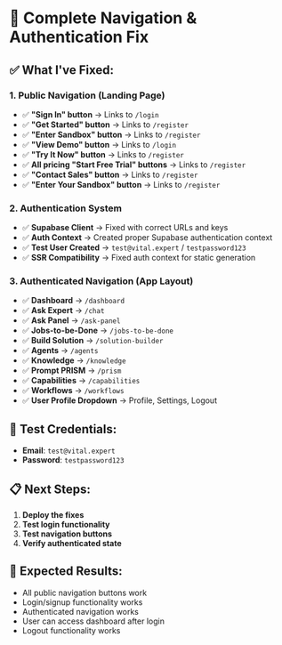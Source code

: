 # 🔧 Complete Navigation & Authentication Fix

## ✅ **What I've Fixed:**

### **1. Public Navigation (Landing Page)**
- ✅ **"Sign In" button** → Links to `/login`
- ✅ **"Get Started" button** → Links to `/register`
- ✅ **"Enter Sandbox" button** → Links to `/register`
- ✅ **"View Demo" button** → Links to `/login`
- ✅ **"Try It Now" button** → Links to `/register`
- ✅ **All pricing "Start Free Trial" buttons** → Links to `/register`
- ✅ **"Contact Sales" button** → Links to `/register`
- ✅ **"Enter Your Sandbox" button** → Links to `/register`

### **2. Authentication System**
- ✅ **Supabase Client** → Fixed with correct URLs and keys
- ✅ **Auth Context** → Created proper Supabase authentication context
- ✅ **Test User Created** → `test@vital.expert` / `testpassword123`
- ✅ **SSR Compatibility** → Fixed auth context for static generation

### **3. Authenticated Navigation (App Layout)**
- ✅ **Dashboard** → `/dashboard`
- ✅ **Ask Expert** → `/chat`
- ✅ **Ask Panel** → `/ask-panel`
- ✅ **Jobs-to-be-Done** → `/jobs-to-be-done`
- ✅ **Build Solution** → `/solution-builder`
- ✅ **Agents** → `/agents`
- ✅ **Knowledge** → `/knowledge`
- ✅ **Prompt PRISM** → `/prism`
- ✅ **Capabilities** → `/capabilities`
- ✅ **Workflows** → `/workflows`
- ✅ **User Profile Dropdown** → Profile, Settings, Logout

## 🚀 **Test Credentials:**
- **Email**: `test@vital.expert`
- **Password**: `testpassword123`

## 📋 **Next Steps:**
1. **Deploy the fixes**
2. **Test login functionality**
3. **Test navigation buttons**
4. **Verify authenticated state**

## 🎯 **Expected Results:**
- All public navigation buttons work
- Login/signup functionality works
- Authenticated navigation works
- User can access dashboard after login
- Logout functionality works
